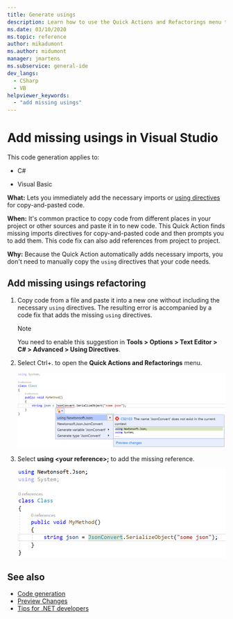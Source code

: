 ```yaml
---
title: Generate usings
description: Learn how to use the Quick Actions and Refactorings menu to immediately add the necessary imports or using directives for copy-and-pasted code.
ms.date: 03/10/2020
ms.topic: reference
author: mikadumont
ms.author: midumont
manager: jmartens
ms.subservice: general-ide
dev_langs:
  - CSharp
  - VB
helpviewer_keywords:
  - "add missing usings"
---
```

# Add missing usings in Visual Studio

This code generation applies to:

- C#

- Visual Basic

**What:** Lets you immediately add the necessary imports or [using directives](/dotnet/csharp/language-reference/keywords/using-directive) for copy-and-pasted code.

**When:** It's common practice to copy code from different places in your project or other sources and paste it in to new code. This Quick Action finds missing imports directives for copy-and-pasted code and then prompts you to add them. This code fix can also add references from project to project.

**Why:** Because the Quick Action automatically adds necessary imports, you don't need to manually copy the `using` directives that your code needs.

## Add missing usings refactoring

1. Copy code from a file and paste it into a new one without including the necessary `using` directives. The resulting error is accompanied by a code fix that adds the missing `using` directives.

    > [!NOTE]
    > You need to enable this suggestion in **Tools > Options > Text Editor > C# > Advanced > Using Directives**.

2. Select Ctrl+. to open the **Quick Actions and Refactorings** menu.

    ![Generate usings](media/generate-using-codefix.png)

3. Select **using \<your reference\>;** to add the missing reference.

    ![Generate usings result](media/generate-using-result.png)

## See also

- [Code generation](../code-generation-in-visual-studio.md)
- [Preview Changes](../../ide/preview-changes.md)
- [Tips for .NET developers](../csharp-developer-productivity.md)

